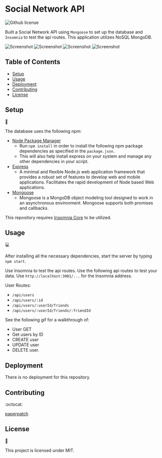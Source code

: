 # Social Network API

![Github license](http://img.shields.io/badge/license-MIT-blue.svg)

Built a Social Network API using `Mongoose` to set up the database and `Insomnia` to test the api routes. This application utilizes NoSQL MongoDB.

![Screenshot](./public/images/screenshots/trackend-login.png)
![Screenshot](./public/images/screenshots/trackend-home.png)
![Screenshot](./public/images/screenshots/trackend-all.png)
![Screenshot](./public/images/screenshots/trackend-ticket-detail.png)

## Table of Contents

* [Setup](#setup)
* [Usage](#usage)
* [Deployment](#deployment)
* [Contributing](#contributing)
* [License](#license)

## Setup
:floppy_disk:

The database uses the following npm:
- [Node Package Manager](https://nodejs.org/en/)
  - Run `npm install` in order to install the following npm package dependencies as specified in the `package.json`.
  - This will also help install express on your system and manage any other dependencies in your script.
- [Express](https://www.npmjs.com/package/express)
  - A minimal and flexible Node.js web application framework that provides a robust set of features to develop web and mobile applications. Facilitates the rapid development of Node based Web applications.
- [Mongoose](https://www.npmjs.com/package/mongoose)
  - Mongoose is a MongoDB object modeling tool designed to work in an asynchronous environment. Mongoose supports both promises and callbacks.

This repository requires [Insomnia Core](https://insomnia.rest/products/insomnia) to be utilized.

## Usage

:computer:

After installing all the necessary dependencies, start the server by typing `npm start`.

Use Insomnia to test the api routes. Use the following api routes to test your data. Use `http://localhost:3001/...` for the Insomnia address.

User Routes:
- `/api/users`
- `/api/users/:id`
- `/api/users/:userId/friends`
- `/api/users/:userId/friends/:friendId`

See the following gif for a walkthrough of:
- User GET
- Get users by ID
- CREATE user
- UPDATE user
- DELETE user.



## Deployment

There is no deployment for this repository.

## Contributing

:octocat:

[paperpatch](https://github.com/paperpatch) </br>

## License

:receipt:

This project is licensed under MIT.